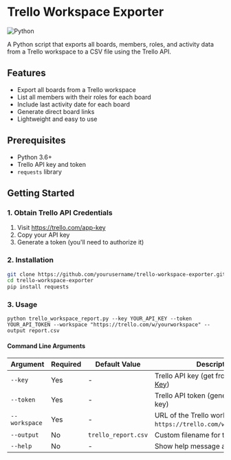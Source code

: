 # Trello Workspace Exporter

![Python](https://img.shields.io/badge/python-3.6%2B-blue)

A Python script that exports all boards, members, roles, and activity data from a Trello workspace to a CSV file using the Trello API.

## Features

- Export all boards from a Trello workspace
- List all members with their roles for each board
- Include last activity date for each board
- Generate direct board links
- Lightweight and easy to use

## Prerequisites

- Python 3.6+
- Trello API key and token
- `requests` library

## Getting Started

### 1. Obtain Trello API Credentials

1. Visit https://trello.com/app-key
2. Copy your API key
3. Generate a token (you'll need to authorize it)

### 2. Installation

```bash
git clone https://github.com/yourusername/trello-workspace-exporter.git
cd trello-workspace-exporter
pip install requests
```

### 3. Usage
```python trello_workspace_report.py --key YOUR_API_KEY --token YOUR_API_TOKEN --workspace "https://trello.com/w/yourworkspace" --output report.csv```

#### Command Line Arguments
| Argument       | Required | Default Value       | Description                                                                 |
|----------------|----------|---------------------|-----------------------------------------------------------------------------|
| `--key`        | Yes      | -                   | Trello API key (get from [Trello App Key](https://trello.com/app-key))      |
| `--token`      | Yes      | -                   | Trello API token (generate with your key)                                   |
| `--workspace`  | Yes      | -                   | URL of the Trello workspace (e.g., `https://trello.com/w/yourworkspace`)    |
| `--output`     | No       | `trello_report.csv` | Custom filename for the output CSV                                          |
| `--help`       | No       | -                   | Show help message and exit                                                  |
